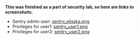 **This was finished as a part of security lab, so here are links to screenshots:**

* Sentry admin user: [sentry_elisska.png](https://github.com/elisska/SEBC/blob/master/security/sentry_elisska.png)
* Privileges for user1: [sentry_user1.png](https://github.com/elisska/SEBC/blob/master/security/sentry_user1.png) 
* Privileges for user2: [sentry_user2.png](https://github.com/elisska/SEBC/blob/master/security/sentry_user2.png)

